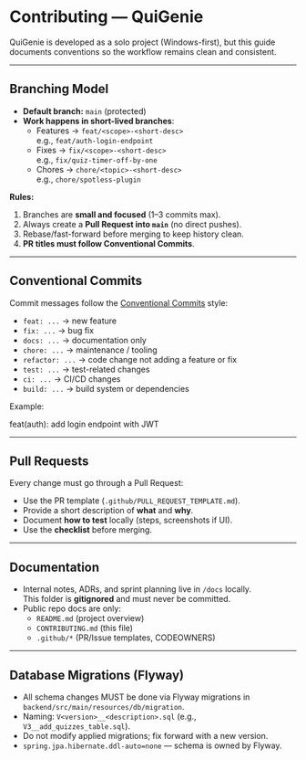 # Contributing — QuiGenie

QuiGenie is developed as a solo project (Windows-first), but this guide documents conventions so the workflow remains clean and consistent.  

---

## Branching Model

- **Default branch:** `main` (protected)
- **Work happens in short-lived branches**:
  - Features → `feat/<scope>-<short-desc>`  
    e.g., `feat/auth-login-endpoint`
  - Fixes → `fix/<scope>-<short-desc>`  
    e.g., `fix/quiz-timer-off-by-one`
  - Chores → `chore/<topic>-<short-desc>`  
    e.g., `chore/spotless-plugin`

**Rules:**
1. Branches are **small and focused** (1–3 commits max).
2. Always create a **Pull Request into `main`** (no direct pushes).
3. Rebase/fast-forward before merging to keep history clean.
4. **PR titles must follow Conventional Commits**.

---

## Conventional Commits

Commit messages follow the [Conventional Commits](https://www.conventionalcommits.org/) style:  

- `feat: ...` → new feature  
- `fix: ...` → bug fix  
- `docs: ...` → documentation only  
- `chore: ...` → maintenance / tooling  
- `refactor: ...` → code change not adding a feature or fix  
- `test: ...` → test-related changes  
- `ci: ...` → CI/CD changes  
- `build: ...` → build system or dependencies  

Example:

feat(auth): add login endpoint with JWT

---

## Pull Requests

Every change must go through a Pull Request:  

- Use the PR template (`.github/PULL_REQUEST_TEMPLATE.md`).
- Provide a short description of **what** and **why**.
- Document **how to test** locally (steps, screenshots if UI).
- Use the **checklist** before merging.

---

## Documentation

- Internal notes, ADRs, and sprint planning live in `/docs` locally.  
  This folder is **gitignored** and must never be committed.  
- Public repo docs are only:
  - `README.md` (project overview)
  - `CONTRIBUTING.md` (this file)
  - `.github/*` (PR/Issue templates, CODEOWNERS)

---

## Database Migrations (Flyway)

- All schema changes MUST be done via Flyway migrations in `backend/src/main/resources/db/migration`.
- Naming: `V<version>__<description>.sql` (e.g., `V3__add_quizzes_table.sql`).
- Do not modify applied migrations; fix forward with a new version.
- `spring.jpa.hibernate.ddl-auto=none` — schema is owned by Flyway.
